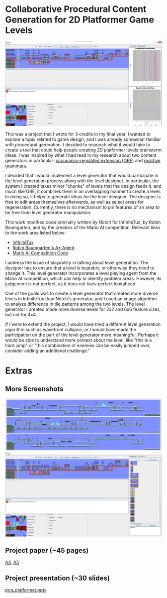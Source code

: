 # Collaborative Procedural Content Generation for 2D Platformer Game Levels

![level overview](level-overview.png)

This was a project that I wrote for 3 credits in my final year. I wanted to explore a topic related to game design,
and I was already somewhat familiar with procedural generation. I decided to research what it would take to create a 
tool that could help people creating 2D platformer levels brainstorm ideas. I was inspired by what I had read in my
research about two content generators in particular: [occupancy-regulated extension (ORE)](https://ieeexplore.ieee.org/abstract/document/5593333/) 
and [reactive grammars](https://ieeexplore.ieee.org/abstract/document/5593333/).

I decided that I would implement a level generator that would participate in the level generation process along with the level designer.
In particular, the system I created takes minor "chunks" of levels that the design feeds it, and much like ORE, it combines them in an
overlapping manner to create a level. In doing so, it helps to generate ideas for the level designer. The designer is free to edit areas
themselves afterwards, as well as select areas for regeneration. Currently, there is no mechanism to pin features of an area to be free
from level generator manipulation.

This work modified code orininally written by Notch for InfiniteTux, by Robin Baumgarten, and by the creators of the Mario AI competition.
Relevant links to the work area listed below:

- [InfiniteTux](https://github.com/qbancoffee/infinite-tux)
- [Robin Baumgarten's A* Agent](https://github.com/RobinB/mario-astar-robinbaumgarten)
- [Mario AI Competition Code](https://github.com/rictic/Mario-AI-Competition-2009)

I address the issue of playability in talking about level generation. The designer has to ensure that a level is beatable,
or otherwise they need to change it. This level generator incorporates a level playing agent from the Mario AI competition,
which can help to identify problem areas. However, its judgement is not perfect, as it does not haev perfect lookahead.

One of the goals was to create a level generator that created more diverse levels in InfiniteTux than Notch's generator, and
I used an image algorithm to analyze difference in tile patterns among the two levels. The level generator I created made
more diverse levels for 2x2 and 6x6 feature sizes, but not for 4x4. 

If I were to extend the project, I would have tried a different level generation algorithm such as wavefront collapse, or I would have
made the participation on the part of the level generator more meaningful. Perhaps it would be able to understand more context about the
level, like "this is a hard jump" or "this combination of enemies can be easily jumped over, consider adding an additional challenge."

# Extras

## More Screenshots
![level-mosaic-half.png](level-mosaic-half.png)
![chunk-library.png](chunk-library.png)

## Project paper (~45 pages)
[A4](bmcfadden_cosc4086_project_a4.pdf), [A5](bmcfadden_cosc4086_project_a5.pdf)

## Project presentation (~30 slides)
[pcg_platformer.pptx](pcg_platformer.pptx)


